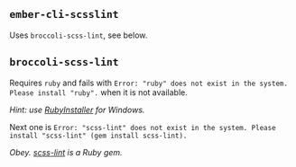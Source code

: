 ## `ember-cli-scsslint`

Uses `broccoli-scss-lint`, see below.

## `broccoli-scss-lint`

Requires `ruby` and fails with `Error: "ruby" does not exist in the system. Please install "ruby".` when it is not available.

_Hint: use [RubyInstaller](http://rubyinstaller.org/downloads/) for Windows._

Next one is `Error: "scss-lint" does not exist in the system. Please install "scss-lint" (gem install scss-lint).`

_Obey. [scss-lint](https://github.com/brigade/scss-lint) is a Ruby gem._
